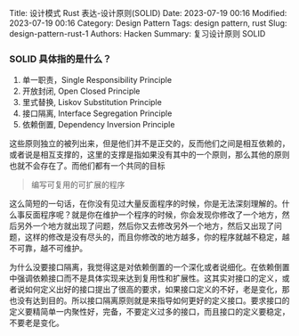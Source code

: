 Title: 设计模式 Rust 表达-设计原则(SOLID)
Date: 2023-07-19 00:16
Modified: 2023-07-19 00:16
Category: Design Pattern
Tags: design pattern, rust
Slug: design-pattern-rust-1
Authors: Hacken
Summary: 复习设计原则 SOLID

### SOLID 具体指的是什么？

1. 单一职责，Single Responsibility Principle
2. 开放封闭, Open Closed Principle
3. 里式替换, Liskov Substitution Principle
4. 接口隔离, Interface Segregation Principle
5. 依赖倒置, Dependency Inversion Principle

这些原则独立的被列出来，但是他们并不是正交的，反而他们之间是相互依赖的，或者说是相互支撑的，这里的支撑是指如果没有其中的一个原则，那么其他的原则也就不会存在了。而他们都有一个共同的目标

> 编写可复用的可扩展的程序

这么简短的一句话，在你没有见过大量反面程序的时候，你是无法深刻理解的。什么事反面程序呢？就是你在维护一个程序的时候，你会发现你修改了一个地方，然后另外一个地方就出现了问题，然后你又去修改另外一个地方，然后又出现了问题，这样的修改是没有尽头的，而且你修改的地方越多，你的程序就越不稳定，越不可靠，越不可维护。

为什么没要接口隔离，我觉得这是对依赖倒置的一个深化或者说细化。在依赖倒置中强调依赖接口而不是具体实现来达到复用性和扩展性。这其实对接口的定义，或者说如何定义出好的接口提出了很高的要求，如果接口定义的不好，老是变化，那也没有达到目的。所以接口隔离原则就是来指导如何更好的定义接口。要求接口的定义要精简单一内聚性好，完备，不要定义过多的接口，而且接口的定义要稳定，不要老是变化。
